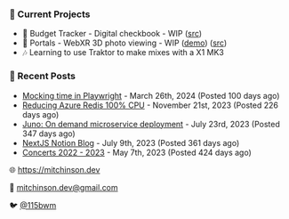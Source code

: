 ### 📌 Current Projects
- 💸 Budget Tracker - Digital checkbook - WIP ([src](https://github.com/bmitchinson/budget-entry))
- 📸 Portals - WebXR 3D photo viewing - WIP ([demo](https://portals.mitchinson.dev/)) ([src](https://github.com/bmitchinson/vr-jpg-viewer-webxr))
- 🎶 Learning to use Traktor to make mixes with a X1 MK3

### 📝 Recent Posts

- [Mocking time in Playwright](https://blog.mitchinson.dev/playwright-mock-time) - March 26th, 2024 (Posted 100 days ago)
- [Reducing Azure Redis 100% CPU](https://blog.mitchinson.dev/redis-cpu) - November 21st, 2023 (Posted 226 days ago)
- [Juno: On demand microservice deployment](https://blog.mitchinson.dev/juno) - July 23rd, 2023 (Posted 347 days ago)
- [NextJS Notion Blog](https://blog.mitchinson.dev/blog-2023) - July 9th, 2023 (Posted 361 days ago)
- [Concerts 2022 - 2023](https://blog.mitchinson.dev/concerts-2023) - May 7th, 2023 (Posted 424 days ago)

🌐 https://mitchinson.dev

💌 mitchinson.dev@gmail.com

🐦 [@115bwm](https://twitter.com/115bwm)